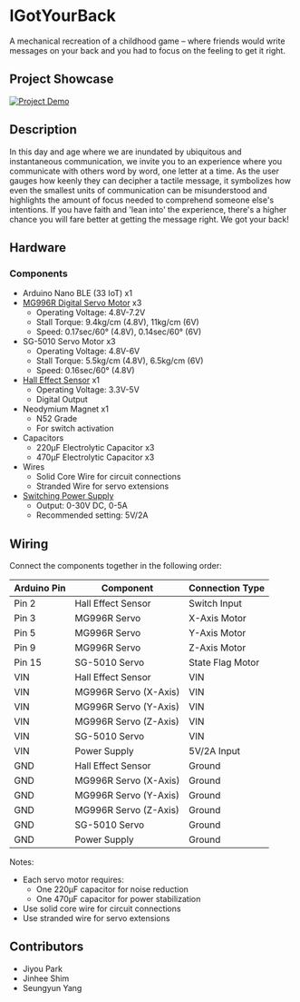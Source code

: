 # IGotYourBack

A mechanical recreation of a childhood game – where friends would write messages on your back and you had to focus on the feeling to get it right.

## Project Showcase
[![Project Demo](https://img.youtube.com/vi/ZsXyqrq_RdM/0.jpg)](https://www.youtube.com/watch?v=ZsXyqrq_RdM)

## Description
In this day and age where we are inundated by ubiquitous and instantaneous communication, we invite you to an experience where you communicate with others word by word, one letter at a time. As the user gauges how keenly they can decipher a tactile message, it symbolizes how even the smallest units of communication can be misunderstood and highlights the amount of focus needed to comprehend someone else's intentions. If you have faith and 'lean into' the experience, there's a higher chance you will fare better at getting the message right. We got your back!


## Hardware

### Components
- Arduino Nano BLE (33 IoT) x1
- [MG996R Digital Servo Motor](https://www.amazon.com/diymore-6-Pack-MG996R-Digital-Helicopter/dp/B0CGRP59HJ) x3
  - Operating Voltage: 4.8V-7.2V
  - Stall Torque: 9.4kg/cm (4.8V), 11kg/cm (6V)
  - Speed: 0.17sec/60° (4.8V), 0.14sec/60° (6V)
- SG-5010 Servo Motor x3
  - Operating Voltage: 4.8V-6V
  - Stall Torque: 5.5kg/cm (4.8V), 6.5kg/cm (6V)
  - Speed: 0.16sec/60° (4.8V)
- [Hall Effect Sensor](https://www.digikey.com/en/products/detail/allegro-microsystems/A1324LUA-T/2728144?gQT=1) x1
  - Operating Voltage: 3.3V-5V
  - Digital Output
- Neodymium Magnet x1
  - N52 Grade
  - For switch activation
- Capacitors
  - 220μF Electrolytic Capacitor x3
  - 470μF Electrolytic Capacitor x3
- Wires
  - Solid Core Wire for circuit connections
  - Stranded Wire for servo extensions
- [Switching Power Supply](https://www.circuitspecialists.com/csi3005sm)
  - Output: 0-30V DC, 0-5A
  - Recommended setting: 5V/2A

<!-- ### 3D Printed Parts -->
<!-- [3D Printed Parts will be added here] -->

<!-- ### Circuit Diagram -->
<!-- [Circuit diagram will be added here] -->

## Wiring

Connect the components together in the following order:

| Arduino Pin | Component | Connection Type |
|------------|-----------|-----------------|
| Pin 2 | Hall Effect Sensor | Switch Input |
| Pin 3 | MG996R Servo | X-Axis Motor |
| Pin 5 | MG996R Servo | Y-Axis Motor |
| Pin 9 | MG996R Servo | Z-Axis Motor |
| Pin 15 | SG-5010 Servo | State Flag Motor |
| VIN | Hall Effect Sensor | VIN |
| VIN | MG996R Servo (X-Axis) | VIN |
| VIN | MG996R Servo (Y-Axis) | VIN |
| VIN | MG996R Servo (Z-Axis) | VIN |
| VIN | SG-5010 Servo | VIN |
| VIN | Power Supply | 5V/2A Input |
| GND | Hall Effect Sensor | Ground |
| GND | MG996R Servo (X-Axis) | Ground |
| GND | MG996R Servo (Y-Axis) | Ground |
| GND | MG996R Servo (Z-Axis) | Ground |
| GND | SG-5010 Servo | Ground |
| GND | Power Supply | Ground |

Notes:
- Each servo motor requires:
  - One 220μF capacitor for noise reduction
  - One 470μF capacitor for power stabilization
- Use solid core wire for circuit connections
- Use stranded wire for servo extensions

## Contributors
- Jiyou Park
- Jinhee Shim
- Seungyun Yang